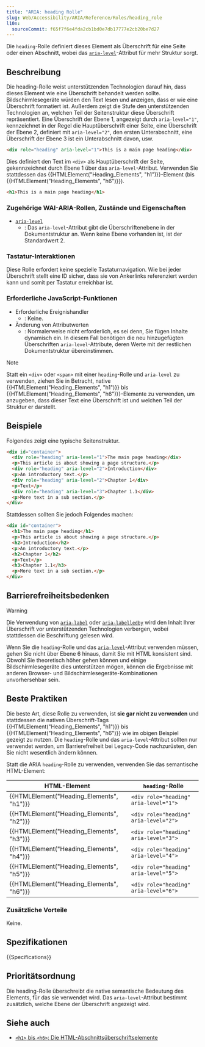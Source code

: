 ```yaml
---
title: "ARIA: heading Rolle"
slug: Web/Accessibility/ARIA/Reference/Roles/heading_role
l10n:
  sourceCommit: f65f7f6e4fda2cb1bd0e7db17777e2cb20be7d27
---
```


Die `heading`-Rolle definiert dieses Element als Überschrift für eine Seite oder einen Abschnitt, wobei das [`aria-level`](/de/docs/Web/Accessibility/ARIA/Reference/Attributes/aria-level)-Attribut für mehr Struktur sorgt.

## Beschreibung

Die heading-Rolle weist unterstützenden Technologien darauf hin, dass dieses Element wie eine Überschrift behandelt werden sollte. Bildschirmlesegeräte würden den Text lesen und anzeigen, dass er wie eine Überschrift formatiert ist. Außerdem zeigt die Stufe den unterstützenden Technologien an, welchen Teil der Seitenstruktur diese Überschrift repräsentiert. Eine Überschrift der Ebene 1, angezeigt durch `aria-level="1"`, kennzeichnet in der Regel die Hauptüberschrift einer Seite, eine Überschrift der Ebene 2, definiert mit `aria-level="2"`, den ersten Unterabschnitt, eine Überschrift der Ebene 3 ist ein Unterabschnitt davon, usw.

```html
<div role="heading" aria-level="1">This is a main page heading</div>
```

Dies definiert den Text im `<div>` als Hauptüberschrift der Seite, gekennzeichnet durch Ebene 1 über das `aria-level`-Attribut. Verwenden Sie stattdessen das {{HTMLElement("Heading_Elements", "h1")}}-Element (bis {{HTMLElement("Heading_Elements", "h6")}}).

```html
<h1>This is a main page heading</h1>
```

### Zugehörige WAI-ARIA-Rollen, Zustände und Eigenschaften

- [`aria-level`](/de/docs/Web/Accessibility/ARIA/Reference/Attributes/aria-level)
  - : Das `aria-level`-Attribut gibt die Überschriftenebene in der Dokumentstruktur an. Wenn keine Ebene vorhanden ist, ist der Standardwert 2.

### Tastatur-Interaktionen

Diese Rolle erfordert keine spezielle Tastaturnavigation. Wie bei jeder Überschrift stellt eine ID sicher, dass sie von Ankerlinks referenziert werden kann und somit per Tastatur erreichbar ist.

### Erforderliche JavaScript-Funktionen

- Erforderliche Ereignishandler
  - : Keine.
- Änderung von Attributwerten
  - : Normalerweise nicht erforderlich, es sei denn, Sie fügen Inhalte dynamisch ein. In diesem Fall benötigen die neu hinzugefügten Überschriften `aria-level`-Attribute, deren Werte mit der restlichen Dokumentstruktur übereinstimmen.

> [!NOTE]
> Statt ein `<div>` oder `<span>` mit einer `heading`-Rolle und `aria-level` zu verwenden, ziehen Sie in Betracht, native {{HTMLElement("Heading_Elements", "h1")}} bis {{HTMLElement("Heading_Elements", "h6")}}-Elemente zu verwenden, um anzugeben, dass dieser Text eine Überschrift ist und welchen Teil der Struktur er darstellt.

## Beispiele

Folgendes zeigt eine typische Seitenstruktur.

```html
<div id="container">
  <div role="heading" aria-level="1">The main page heading</div>
  <p>This article is about showing a page structure.</p>
  <div role="heading" aria-level="2">Introduction</div>
  <p>An introductory text.</p>
  <div role="heading" aria-level="2">Chapter 1</div>
  <p>Text</p>
  <div role="heading" aria-level="3">Chapter 1.1</div>
  <p>More text in a sub section.</p>
</div>
```

Stattdessen sollten Sie jedoch Folgendes machen:

```html
<div id="container">
  <h1>The main page heading</h1>
  <p>This article is about showing a page structure.</p>
  <h2>Introduction</h2>
  <p>An introductory text.</p>
  <h2>Chapter 1</h2>
  <p>Text</p>
  <h3>Chapter 1.1</h3>
  <p>More text in a sub section.</p>
</div>
```

## Barrierefreiheitsbedenken

> [!WARNING]
> Die Verwendung von [`aria-label`](/de/docs/Web/Accessibility/ARIA/Reference/Attributes/aria-label) oder [`aria-labelledby`](/de/docs/Web/Accessibility/ARIA/Reference/Attributes/aria-labelledby) wird den Inhalt Ihrer Überschrift vor unterstützenden Technologien verbergen, wobei stattdessen die Beschriftung gelesen wird.

Wenn Sie die `heading`-Rolle und das [`aria-level`](/de/docs/Web/Accessibility/ARIA/Reference/Attributes/aria-level)-Attribut verwenden müssen, gehen Sie nicht über Ebene 6 hinaus, damit Sie mit HTML konsistent sind. Obwohl Sie theoretisch höher gehen können und einige Bildschirmlesegeräte dies unterstützen mögen, können die Ergebnisse mit anderen Browser- und Bildschirmlesegeräte-Kombinationen unvorhersehbar sein.

## Beste Praktiken

Die beste Art, diese Rolle zu verwenden, ist **sie gar nicht zu verwenden** und stattdessen die nativen Überschrift-Tags {{HTMLElement("Heading_Elements", "h1")}} bis {{HTMLElement("Heading_Elements", "h6")}} wie im obigen Beispiel gezeigt zu nutzen. Die `heading`-Rolle und das `aria-level`-Attribut sollten nur verwendet werden, um Barrierefreiheit bei Legacy-Code nachzurüsten, den Sie nicht wesentlich ändern können.

Statt die ARIA `heading`-Rolle zu verwenden, verwenden Sie das semantische HTML-Element:

| HTML-Element                              | `heading`-Rolle                       |
| ----------------------------------------- | ------------------------------------- |
| {{HTMLElement("Heading_Elements", "h1")}} | `<div role="heading" aria-level="1">` |
| {{HTMLElement("Heading_Elements", "h2")}} | `<div role="heading" aria-level="2">` |
| {{HTMLElement("Heading_Elements", "h3")}} | `<div role="heading" aria-level="3">` |
| {{HTMLElement("Heading_Elements", "h4")}} | `<div role="heading" aria-level="4">` |
| {{HTMLElement("Heading_Elements", "h5")}} | `<div role="heading" aria-level="5">` |
| {{HTMLElement("Heading_Elements", "h6")}} | `<div role="heading" aria-level="6">` |

### Zusätzliche Vorteile

Keine.

## Spezifikationen

{{Specifications}}

## Prioritätsordnung

Die heading-Rolle überschreibt die native semantische Bedeutung des Elements, für das sie verwendet wird. Das `aria-level`-Attribut bestimmt zusätzlich, welche Ebene der Überschrift angezeigt wird.

## Siehe auch

- [`<h1>` bis `<h6>`: Die HTML-Abschnittsüberschriftselemente](/de/docs/Web/HTML/Element/Heading_Elements)
